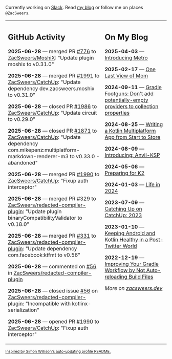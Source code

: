 Currently working on [Slack](https://slack.com/). Read [my blog](https://zacsweers.dev/) or follow me on places `@ZacSweers`.

<table><tr><td valign="top" width="60%">

## GitHub Activity
<!-- githubActivity starts -->
**2025-06-28** — merged PR [#776](https://github.com/ZacSweers/MoshiX/pull/776) to [ZacSweers/MoshiX](https://github.com/ZacSweers/MoshiX): "Update plugin moshix to v0.31.0"

**2025-06-28** — merged PR [#1991](https://github.com/ZacSweers/CatchUp/pull/1991) to [ZacSweers/CatchUp](https://github.com/ZacSweers/CatchUp): "Update dependency dev.zacsweers.moshix to v0.31.0"

**2025-06-28** — closed PR [#1986](https://github.com/ZacSweers/CatchUp/pull/1986) to [ZacSweers/CatchUp](https://github.com/ZacSweers/CatchUp): "Update circuit to v0.29.0"

**2025-06-28** — closed PR [#1871](https://github.com/ZacSweers/CatchUp/pull/1871) to [ZacSweers/CatchUp](https://github.com/ZacSweers/CatchUp): "Update dependency com.mikepenz:multiplatform-markdown-renderer-m3 to v0.33.0 - abandoned"

**2025-06-28** — merged PR [#1990](https://github.com/ZacSweers/CatchUp/pull/1990) to [ZacSweers/CatchUp](https://github.com/ZacSweers/CatchUp): "Fixup auth interceptor"

**2025-06-28** — merged PR [#329](https://github.com/ZacSweers/redacted-compiler-plugin/pull/329) to [ZacSweers/redacted-compiler-plugin](https://github.com/ZacSweers/redacted-compiler-plugin): "Update plugin binaryCompatibilityValidator to v0.18.0"

**2025-06-28** — merged PR [#331](https://github.com/ZacSweers/redacted-compiler-plugin/pull/331) to [ZacSweers/redacted-compiler-plugin](https://github.com/ZacSweers/redacted-compiler-plugin): "Update dependency com.facebook:ktfmt to v0.56"

**2025-06-28** — commented on [#56](https://github.com/ZacSweers/redacted-compiler-plugin/issues/56#issuecomment-3016013123) in [ZacSweers/redacted-compiler-plugin](https://github.com/ZacSweers/redacted-compiler-plugin)

**2025-06-28** — closed issue [#56](https://github.com/ZacSweers/redacted-compiler-plugin/issues/56) on [ZacSweers/redacted-compiler-plugin](https://github.com/ZacSweers/redacted-compiler-plugin): "Incompatible with kotlinx-serialization"

**2025-06-28** — opened PR [#1990](https://github.com/ZacSweers/CatchUp/pull/1990) to [ZacSweers/CatchUp](https://github.com/ZacSweers/CatchUp): "Fixup auth interceptor"
<!-- githubActivity ends -->
</td><td valign="top" width="40%">

## On My Blog
<!-- blog starts -->
**2025-04-03** — [Introducing Metro](https://www.zacsweers.dev/introducing-metro/)

**2025-02-17** — [One Last View of Mom](https://www.zacsweers.dev/one-last-view-of-mom/)

**2024-09-11** — [Gradle Footguns: Don't add potentially-empty providers to collection properties](https://www.zacsweers.dev/gradle-footgun-adding-empty-providers-to-collection-properties/)

**2024-08-25** — [Writing a Kotlin Multiplatform App from Start to Store](https://www.zacsweers.dev/writing-a-kotlin-multiplatform-app-from-start-to-store/)

**2024-08-09** — [Introducing: Anvil-KSP](https://www.zacsweers.dev/introducing-anvil-ksp/)

**2024-05-06** — [Preparing for K2](https://www.zacsweers.dev/preparing-for-k2/)

**2024-01-03** — [Life in 2024](https://www.zacsweers.dev/life-in-2024/)

**2023-07-09** — [Catching Up on CatchUp: 2023](https://www.zacsweers.dev/catching-up-on-catchup-2023/)

**2023-01-10** — [Keeping Android and Kotlin Healthy in a Post-Twitter World](https://www.zacsweers.dev/keeping-android-healthy/)

**2022-12-19** — [Improving Your Gradle Workflow by Not Auto-reloading Build Files](https://www.zacsweers.dev/improving-your-workflow-by-not-auto-reloading-build-files/)
<!-- blog ends -->
_More on [zacsweers.dev](https://zacsweers.dev/)_
</td></tr></table>

<sub><a href="https://simonwillison.net/2020/Jul/10/self-updating-profile-readme/">Inspired by Simon Willison's auto-updating profile README.</a></sub>